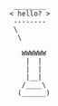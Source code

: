 ``` ________
< hello? >
 --------
 \
  \

   WWWWWW
    |  |
    |  |
    |__|
   /____\
  (______)
```
